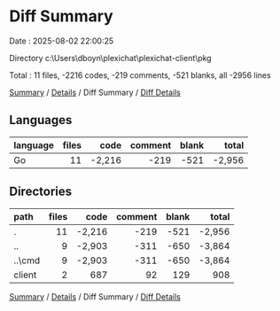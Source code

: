 # Diff Summary

Date : 2025-08-02 22:00:25

Directory c:\\Users\\dboyn\\plexichat\\plexichat-client\\pkg

Total : 11 files,  -2216 codes, -219 comments, -521 blanks, all -2956 lines

[Summary](results.md) / [Details](details.md) / Diff Summary / [Diff Details](diff-details.md)

## Languages
| language | files | code | comment | blank | total |
| :--- | ---: | ---: | ---: | ---: | ---: |
| Go | 11 | -2,216 | -219 | -521 | -2,956 |

## Directories
| path | files | code | comment | blank | total |
| :--- | ---: | ---: | ---: | ---: | ---: |
| . | 11 | -2,216 | -219 | -521 | -2,956 |
| .. | 9 | -2,903 | -311 | -650 | -3,864 |
| ..\\cmd | 9 | -2,903 | -311 | -650 | -3,864 |
| client | 2 | 687 | 92 | 129 | 908 |

[Summary](results.md) / [Details](details.md) / Diff Summary / [Diff Details](diff-details.md)